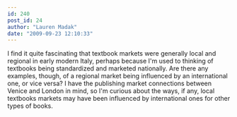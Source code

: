 ```yaml
---
id: 240
post_id: 24
author: "Lauren Madak"
date: "2009-09-23 12:10:33"
---
```

I find it quite fascinating that textbook markets were generally local and regional in early modern Italy, perhaps because I'm used to thinking of textbooks being standardized and marketed nationally. Are there any examples, though, of a regional market being influenced by an international one, or vice versa? I have the publishing market connections between Venice and London in mind, so I'm curious about the ways, if any, local textbooks markets may have been influenced by international ones for other types of books.
